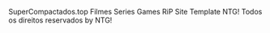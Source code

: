  SuperCompactados.top Filmes Series Games RiP  Site Template NTG!
Todos os direitos reservados by NTG!
